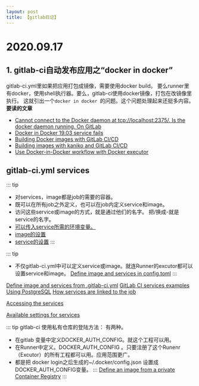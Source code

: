 ```yaml
---
layout: post
title: 【gitlab日记】
---
```


# 2020.09.17
## 1. gitlab-ci自动发布应用之“docker in docker”
gitlab-ci.yml里如果把应用打包成镜像，需要使用docker build。
要么runner里有docker，使用shell执行器。要么，gitlab-ci使用docker镜像，打包在改镜像里执行。
这就引出一个`docker in docker `的问题。这个问题处理起来还挺多内容。
**要读的文章**
- [Cannot connect to the Docker daemon at tcp://localhost:2375/. Is the docker daemon running. On GitLab](https://stackoverflow.com/questions/61105333/cannot-connect-to-the-docker-daemon-at-tcp-localhost2375-is-the-docker-daem)
- [Docker in Docker 19.03 service fails](https://gitlab.com/gitlab-org/gitlab-runner/-/issues/4501#note_195033385)
- [Building Docker images with GitLab CI/CD](https://docs.gitlab.com/ee/ci/docker/using_docker_build.html#use-docker-in-docker-executor)
- [Building images with kaniko and GitLab CI/CD](https://docs.gitlab.com/ee/ci/docker/using_kaniko.html)
- [Use Docker-in-Docker workflow with Docker executor](https://docs.gitlab.com/ee/ci/docker/using_docker_build.html#use-docker-in-docker-workflow-with-docker-executor)


## gitlab-ci.yml services
::: tip
- 对services，image都是job的需要的容器。
- 既可以在所有job之外定义，也可以在job内定义service和image。
- 访问这些service或image的方式，就是通过他们的名字。
  把/换成-就是service的名字。
- [可以传入service所需的环境变量。](https://docs.gitlab.com/ee/ci/docker/using_docker_images.html#passing-environment-variables-to-services)
- [image的设置](https://docs.gitlab.com/ee/ci/docker/using_docker_images.html#available-settings-for-image)
- [service的设置](https://docs.gitlab.com/ee/ci/docker/using_docker_images.html#available-settings-for-services)
:::

::: tip
- 不仅gitlab-ci.yml中可以定义service或image。就连Runner的excutor都可以设置service和image。
[Define image and services in config.toml](https://docs.gitlab.com/ee/ci/docker/using_docker_images.html#define-image-and-services-in-configtoml)
:::

[Define image and services from .gitlab-ci.yml](https://docs.gitlab.com/ee/ci/docker/using_docker_images.html#define-image-and-services-from-gitlab-ciyml)
[GitLab CI services examples](https://docs.gitlab.com/ee/ci/services/) 
[Using PostgreSQL](https://docs.gitlab.com/ee/ci/services/postgres.html)
[How services are linked to the job](https://docs.gitlab.com/ee/ci/docker/using_docker_images.html#how-services-are-linked-to-the-job)

[Accessing the services](https://docs.gitlab.com/ee/ci/docker/using_docker_images.html#accessing-the-services)

[Available settings for services](https://docs.gitlab.com/ee/ci/docker/using_docker_images.html#available-settings-for-services)

::: tip
 gitlab-ci 使用私有仓库的登陆方法：
 有两种。
 - 在gitlab 变量中定义DOCKER_AUTH_CONFIG。就这个工程可以用。 
 - 在Runner中定义。DOCKER_AUTH_CONFIG 。只要注册了这个Runenr（Excutor）的所有工程都可以用。应用范围更广。
 - 都是把 docker login之后生成的~/.docker/config.json 设置成DOCKER_AUTH_CONFIG变量。
:::
 [Define an image from a private Container Registry](https://docs.gitlab.com/ee/ci/docker/using_docker_images.html#define-an-image-from-a-private-container-registry)
:::